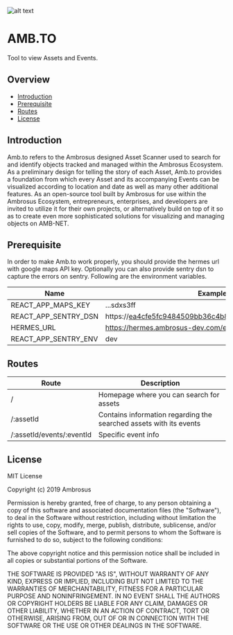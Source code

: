 ![alt text](https://cdn-images-1.medium.com/max/1600/1*hGJHnXJuOmfjIcEofbC0Ww.png 'Ambrosus')

# AMB.TO

Tool to view Assets and Events.

## Overview

- [Introduction](#introduction)
- [Prerequisite](#prerequisite)
- [Routes](#routes)
- [License](#license)

## Introduction

Amb.to refers to the Ambrosus designed Asset Scanner used to search for and identify objects tracked and managed within the Ambrosus Ecosystem. As a preliminary design for telling the story of each Asset, Amb.to provides a foundation from which every Asset and its accompanying Events can be visualized according to location and date as well as many other additional features. As an open-source tool built by Ambrosus for use within the Ambrosus Ecosystem, entrepreneurs, enterprises, and developers are invited to utilize it for their own projects, or alternatively build on top of it so as to create even more sophisticated solutions for visualizing and managing objects on AMB-NET.

## Prerequisite

In order to make Amb.to work properly, you should provide the hermes url with google maps API key. Optionally you can also provide sentry dsn to capture the errors on sentry.
Following are the environment variables.

| Name                 | Example                                                   |
| -------------------- | --------------------------------------------------------- |
| REACT_APP_MAPS_KEY   | ...sdxs3ff                                                |
| REACT_APP_SENTRY_DSN | https://ea4cfe5fc9484509bb36c4b85e310db8@sentry.io/3423   |
| HERMES_URL           | https://hermes.ambrosus-dev.com/extended                  |
| REACT_APP_SENTRY_ENV | dev                                                       |

## Routes

| Route                     | Description                                                        |
| ------------------------- | ------------------------------------------------------------------ |
| /                         | Homepage where you can search for assets                           |
| /:assetId                 | Contains information regarding the searched assets with its events |
| /:assetId/events/:eventId | Specific event info                                                |

## License

MIT License

Copyright (c) 2019 Ambrosus

Permission is hereby granted, free of charge, to any person obtaining a copy
of this software and associated documentation files (the "Software"), to deal
in the Software without restriction, including without limitation the rights
to use, copy, modify, merge, publish, distribute, sublicense, and/or sell
copies of the Software, and to permit persons to whom the Software is
furnished to do so, subject to the following conditions:

The above copyright notice and this permission notice shall be included in all
copies or substantial portions of the Software.

THE SOFTWARE IS PROVIDED "AS IS", WITHOUT WARRANTY OF ANY KIND, EXPRESS OR
IMPLIED, INCLUDING BUT NOT LIMITED TO THE WARRANTIES OF MERCHANTABILITY,
FITNESS FOR A PARTICULAR PURPOSE AND NONINFRINGEMENT. IN NO EVENT SHALL THE
AUTHORS OR COPYRIGHT HOLDERS BE LIABLE FOR ANY CLAIM, DAMAGES OR OTHER
LIABILITY, WHETHER IN AN ACTION OF CONTRACT, TORT OR OTHERWISE, ARISING FROM,
OUT OF OR IN CONNECTION WITH THE SOFTWARE OR THE USE OR OTHER DEALINGS IN THE
SOFTWARE.
